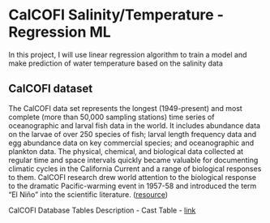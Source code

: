 # CalCOFI Salinity/Temperature - Regression ML

In this project, I will use linear regression algorithm to train a model and make prediction of water temperature based on the salinity data

## CalCOFI dataset

The CalCOFI data set represents the longest (1949-present) and most complete (more than 50,000 sampling stations) time series of oceanographic and larval fish data in the world. It includes abundance data on the larvae of over 250 species of fish; larval length frequency data and egg abundance data on key commercial species; and oceanographic and plankton data. The physical, chemical, and biological data collected at regular time and space intervals quickly became valuable for documenting climatic cycles in the California Current and a range of biological responses to them. CalCOFI research drew world attention to the biological response to the dramatic Pacific-warming event in 1957-58 and introduced the term “El Niño” into the scientific literature. ([resource](https://www.kaggle.com/sohier/calcofi?select=cast.csv))

CalCOFI Database Tables Description - Cast Table  - [link](https://new.data.calcofi.org/index.php/database/calcofi-database/bottle-field-descriptions)
